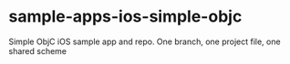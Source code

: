 sample-apps-ios-simple-objc
===========================

Simple ObjC iOS sample app and repo. One branch, one project file, one shared scheme

